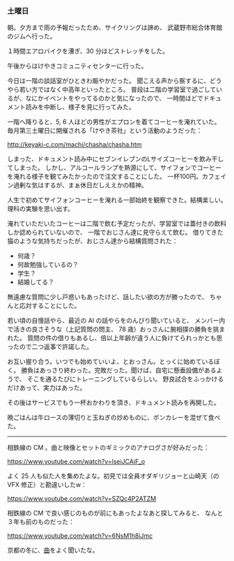 ### 土曜日

朝。夕方まで雨の予報だったため、サイクリングは諦め、
武蔵野市総合体育館のジムへ行った。

１時間エアロバイクを漕ぎ、30 分ほどストレッチをした。

午後からはけやきコミュニティセンターに行った。

今日は一階の談話室がひときわ賑やかだった。
聞こえる声から察するに、どうやら若い方ではなく中高年といったところ。
普段は二階の学習室で過ごしているが、なにかイベントをやってるのかと気になったので、
一時間ほどでドキュメント読みを中断し、様子を見に行ってみた。

一階へ降りると、5, 6 人ほどの男性がエプロンを着てコーヒーを淹れていた。
毎月第三土曜日に開催される「けやき茶社」という活動のようだった：

http://keyaki-c.com/machi/chasha/chasha.htm

しまった、ドキュメント読み中にセブンイレブンのLサイズコーヒーを飲み干してしまった。
しかし、アルコールランプを熱源にして、サイフォンでコーヒーを淹れる様子を観てみたかったので注文することにした。
一杯100円。カフェイン過剰な気はするが、まぁ休日だしええかの精神。

人生で初めてサイフォンコーヒーを淹れる一部始終を観察できた。結構楽しい。
理科の実験を思い出す。

淹れていただいたコーヒーは二階で飲む予定だったが、学習室では蓋付きの飲料しか認められていないので、
一階でおじさん達に見守らえて飲む。
借りてきた猫のような気持ちだったが、おじさん達から結構質問された：

- 何歳？
- 何故勉強しているの？
- 学生？
- 結婚してる？

無遠慮な質問に少し戸惑いもあったけど、話したい欲の方が勝ったので、
ちゃんと応対することにした。

若い頃の自慢話やら、最近の AI の話やらをのんびり聞いていると、
メンバー内で活きの良さそうな（上記質問の問主、 78 歳）おっさんに腕相撲の勝負を挑まれた。
質問の件の借りもあるし、倍以上年齢が違う人に負けてられっかとも思ったので二つ返事で許諾した。

お互い握り合う。いつでも始めていいよ、とおっさん。とっくに始めているぼく。
勝負はあっさり終わった。完敗だった。聞けば、自宅に懸垂設備があるようで、
そこを通るたびにトレーニングしているらしい。
野良試合をふっかけるだけあって、実力はあった。

その後はサービスでもう一杯おかわりを頂き、ドキュメント読みを再開した。

晩ごはんは牛ロースの薄切りと玉ねぎの炒めものに、ボンカレーを混ぜて食べた。

---

相鉄線の CM 。曲と映像とセットのギミックのアナログさが好みだった：

https://www.youtube.com/watch?v=lseiJCAiF_o

よく 25 人も似た人を集めたよな。初見では全員オダギリジョーと山崎天（の VFX 修正）と勘違いしたw：

https://www.youtube.com/watch?v=SZQc4P2ATZM

相鉄線の CM で良い感じのものが前にもあったよなあと探してみると、
なんと３年も前のものだった：

https://www.youtube.com/watch?v=6NsM1h8iJmc

京都の冬に、[曲](https://www.youtube.com/watch?v=K7eQxgD_bp0)をよく聞いたな。